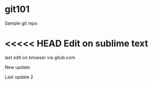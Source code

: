 # git101
Sample git repo

<<<<< HEAD
Edit on sublime text
========
last edit on browser via gitub.com

New update

Last update
2
